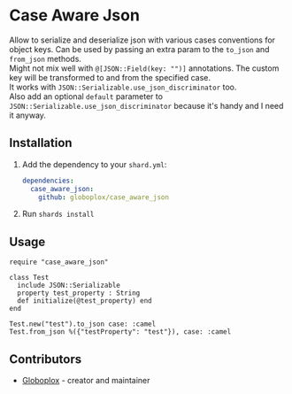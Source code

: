 # Case Aware Json

Allow to serialize and deserialize json with various cases conventions for object keys.
Can be used by passing an extra param to the `to_json` and `from_json` methods.  
Might not mix well with `@[JSON::Field(key: "")]` annotations. The custom key will be transformed to and from the specified case.  
It works with `JSON::Serializable.use_json_discriminator` too.  
Also add an optional `default` parameter to `JSON::Serializable.use_json_discriminator` because it's handy and I need it anyway.  

## Installation

1. Add the dependency to your `shard.yml`:

   ```yaml
   dependencies:
     case_aware_json:
       github: globoplox/case_aware_json
   ```

2. Run `shards install`

## Usage

```crystal
require "case_aware_json"

class Test
  include JSON::Serializable
  property test_property : String
  def initialize(@test_property) end
end

Test.new("test").to_json case: :camel
Test.from_json %({"testProperty": "test"}), case: :camel
```


## Contributors

- [Globoplox](https://github.com/globoplox) - creator and maintainer
